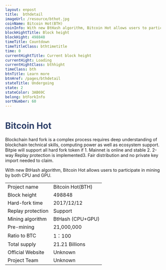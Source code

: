 ```yaml
---
layout: enpost
title:  bthdetail
imageUrl: /resource/bthot.jpg
coinName: Bitcoin Hot(BTH)
coinInfo: With new BtHash algorithm, Bitcoin Hot allows users to participate in mining by both CPU and GPU.
blockHightTitle: Block height
blockHight: 498848
timeTitle: Countdown
timeTitleClass: bthtimetitle
time: 0
currentHightTitle: Current block height
currentHight: Loading
currentHightClass: bthhight
timeClass: bth
btnTitle: Learn more
btnHref: /pages/bthdetail
stateTitle: Undergoing
state: 2
stateColor: 3AB69C
belong: btForkInfo
sortNumber: 60
---
```

<h1 style="color: #2F416A">Bitcoin Hot</h1>
<p class="summarytxt">Blockchain hard fork is a complex process requires deep understanding of blockchain technical skills, computing power as well as ecosystem support. Bitpie will support all hard fork token if 1. Mainnet is online and stable 2. 2-way Replay protection is implemented3. Fair distribution and no private key import needed to claim.
</p>
<p>With new BtHash algorithm, Bitcoin Hot allows users to participate in mining by both CPU and GPU.
</p>
<table class="center">
  <tbody>
    <tr>
        <td class="tablehalf">Project name</td>
        <td class="tablehalf">Bitcoin Hot(BTH)</td>
    </tr>
    <tr>
        <td>Block height</td>
        <td>498848</td>
    </tr>
    <tr>
        <td>Hard-fork time</td>
        <td>2017/12/12</td>
    </tr>
    <tr>
        <td>Replay protection</td>
        <td>Support</td>
    </tr>
    <tr>
        <td>Mining algorithm</td>
        <td>BtHash (CPU+GPU)</td>
    </tr>
    <tr>
        <td>Pre-mining</td>
        <td>21,000,000</td>
    </tr>
    <tr>
        <td>Ratio to BTC</td>
        <td>1：100</td>
    </tr>
    <tr>
        <td>Total supply</td>
        <td>21.21 Billions</td>
    </tr>
    <tr>
        <td>Official Website</td>
        <td>Unknown</td>
    </tr>
    <tr>
        <td>Project Team</td>
        <td>Unknown</td>
    </tr>
  </tbody>
</table>